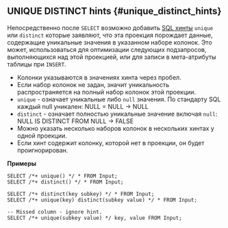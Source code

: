 ## UNIQUE DISTINCT hints {#unique_distinct_hints}

Непосредственно после `SELECT` возможно добавить [SQL хинты](../lexer.md#sql-hints) `unique` или `distinct` которые заявляют, что эта проекция порождает данные, содержащие уникальные значения в указанном наборе колонок. Это может, использоваться для оптимизации следующих подзапросов, выполняющихся над этой проекцией, или для записи в мета-атрибуты таблицы при `INSERT`.

* Колонки указываются в значениях хинта через пробел.
* Если набор колонок не задан, значит уникальность распространяется на полный набор колонок этой проекции.
* `unique` - означает уникальные либо `null` значения. По стандарту SQL каждый null уникален: NULL = NULL -> NULL
* `distinct` - означает полностью уникальные значение включая `null`: NULL IS DISTINCT FROM NULL -> FALSE
* Можно указать несколько наборов колонок в нескольких хинтах у одной проекции.
* Если хинт содержит колонку, которой нет в проекции, он будет проигнорирован.

**Примеры**

``` yql
SELECT /*+ unique() */ * FROM Input;
SELECT /*+ distinct() */ * FROM Input;

SELECT /*+ distinct(key subkey) */ * FROM Input;
SELECT /*+ unique(key) distinct(subkey value) */ * FROM Input;

-- Missed column - ignore hint.
SELECT /*+ unique(subkey value) */ key, value FROM Input;
```
